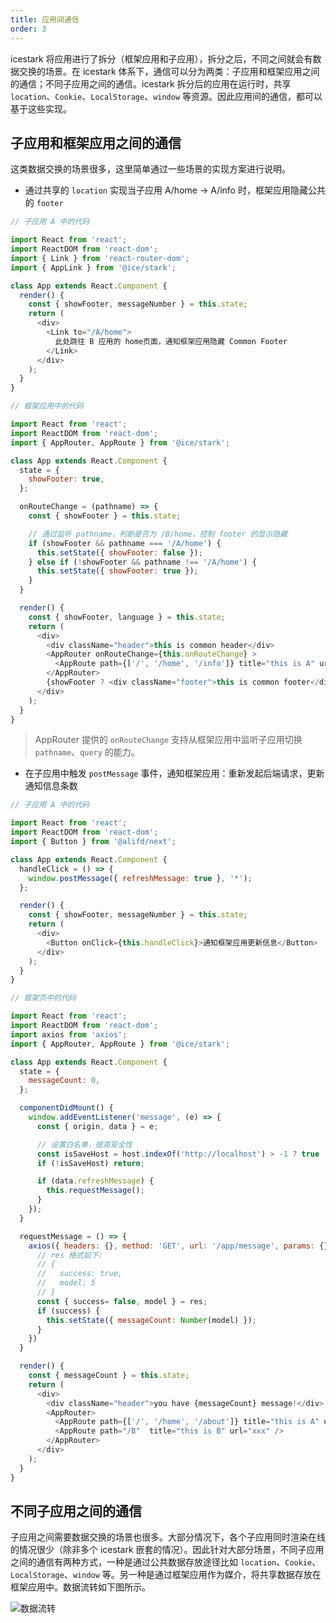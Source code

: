 ```yaml
---
title: 应用间通信
order: 3
---
```


icestark 将应用进行了拆分（框架应用和子应用），拆分之后，不同之间就会有数据交换的场景。在 icestark 体系下，通信可以分为两类：子应用和框架应用之间的通信；不同子应用之间的通信。icestark 拆分后的应用在运行时，共享 `location`、`Cookie`、`LocalStorage`、`window` 等资源。因此应用间的通信，都可以基于这些实现。

## 子应用和框架应用之间的通信

这类数据交换的场景很多，这里简单通过一些场景的实现方案进行说明。

- 通过共享的 `location` 实现当子应用 A/home -> A/info 时，框架应用隐藏公共的 `footer`

```js
// 子应用 A 中的代码

import React from 'react';
import ReactDOM from 'react-dom';
import { Link } from 'react-router-dom';
import { AppLink } from '@ice/stark';

class App extends React.Component {
  render() {
    const { showFooter, messageNumber } = this.state;
    return (
      <div>
        <Link to="/A/home">
          此处跳往 B 应用的 home页面，通知框架应用隐藏 Common Footer
        </Link>
      </div>
    );
  }
}
```

```js
// 框架应用中的代码

import React from 'react';
import ReactDOM from 'react-dom';
import { AppRouter, AppRoute } from '@ice/stark';

class App extends React.Component {
  state = {
    showFooter: true,
  };

  onRouteChange = (pathname) => {
    const { showFooter } = this.state;

    // 通过监听 pathname，判断是否为 /B/home，控制 footer 的显示隐藏
    if (showFooter && pathname === '/A/home') {
      this.setState({ showFooter: false });
    } else if (!showFooter && pathname !== '/A/home') {
      this.setState({ showFooter: true });
    }
  }

  render() {
    const { showFooter, language } = this.state;
    return (
      <div>
        <div className="header">this is common header</div>
        <AppRouter onRouteChange={this.onRouteChange} >
          <AppRoute path={['/', '/home', '/info']} title="this is A" url="xxx">
        </AppRouter>
        {showFooter ? <div className="footer">this is common footer</div> : null}
      </div>
    );
  }
}
```
> AppRouter 提供的 `onRouteChange` 支持从框架应用中监听子应用切换 `pathname`、`query` 的能力。

- 在子应用中触发 `postMessage` 事件，通知框架应用：重新发起后端请求，更新通知信息条数

```js
// 子应用 A 中的代码

import React from 'react';
import ReactDOM from 'react-dom';
import { Button } from '@alifd/next';

class App extends React.Component {
  handleClick = () => {
    window.postMessage({ refreshMessage: true }, '*');
  };

  render() {
    const { showFooter, messageNumber } = this.state;
    return (
      <div>
        <Button onClick={this.handleClick}>通知框架应用更新信息</Button>
      </div>
    );
  }
}
```

```js
// 框架页中的代码

import React from 'react';
import ReactDOM from 'react-dom';
import axios from 'axios';
import { AppRouter, AppRoute } from '@ice/stark';

class App extends React.Component {
  state = {
    messageCount: 0,
  };

  componentDidMount() {
    window.addEventListener('message', (e) => {
      const { origin, data } = e;

      // 设置白名单，提高安全性
      const isSaveHost = host.indexOf('http://localhost') > -1 ? true : origin !== host;
      if (!isSaveHost) return;

      if (data.refreshMessage) {
        this.requestMessage();
      }
    });
  }

  requestMessage = () => {
    axios({ headers: {}, method: 'GET', url: '/app/message', params: {}, timeout: 30000 }).then(res => {
      // res 格式如下:
      // {
      //   success: true,
      //   model: 5
      // }
      const { success= false, model } = res;
      if (success) {
        this.setState({ messageCount: Number(model) });
      }
    })
  }

  render() {
    const { messageCount } = this.state;
    return (
      <div>
        <div className="header">you have {messageCount} message!</div>
        <AppRouter>
          <AppRoute path={['/', '/home', '/about']} title="this is A" url="xxx">
          <AppRoute path="/B"  title="this is B" url="xxx" />
        </AppRouter>
      </div>
    );
  }
}
```

## 不同子应用之间的通信

子应用之间需要数据交换的场景也很多。大部分情况下，各个子应用同时渲染在线的情况很少（除非多个 icestark 嵌套的情况）。因此针对大部分场景，不同子应用之间的通信有两种方式，一种是通过公共数据存放途径比如 `location`、`Cookie`、`LocalStorage`、`window` 等。另一种是通过框架应用作为媒介，将共享数据存放在框架应用中。数据流转如下图所示。

![数据流转](https://img.alicdn.com/tfs/TB1EjaRX.CF3KVjSZJnXXbnHFXa-890-344.png)
